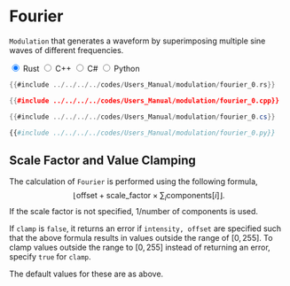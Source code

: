 # Fourier

`Modulation` that generates a waveform by superimposing multiple sine waves of different frequencies.

<div class="tabs">
<input id="rust_tab_api" type="radio" class="tab" name="tab_api" checked>
<label class="tab_item" n=4 for="rust_tab_api">Rust</label>
<input id="cpp_tab_api" type="radio" class="tab" name="tab_api">
<label class="tab_item" n=4 for="cpp_tab_api">C++</label>
<input id="cs_tab_api" type="radio" class="tab" name="tab_api">
<label class="tab_item" n=4 for="cs_tab_api">C#</label>
<input id="python_tab_api" type="radio" class="tab" name="tab_api">
<label class="tab_item" n=4 for="python_tab_api">Python</label>

```rust
{{#include ../../../../codes/Users_Manual/modulation/fourier_0.rs}}
```

```cpp
{{#include ../../../../codes/Users_Manual/modulation/fourier_0.cpp}}
```

```cs
{{#include ../../../../codes/Users_Manual/modulation/fourier_0.cs}}
```

```python
{{#include ../../../../codes/Users_Manual/modulation/fourier_0.py}}
```
</div>

## Scale Factor and Value Clamping

The calculation of `Fourier` is performed using the following formula,
$$
    \left\lfloor\text{offset} + \text{scale\_factor} \times \sum_i \text{components}[i]\right\rfloor.
$$
If the scale factor is not specified, $1/\text{number of components}$ is used.

If `clamp` is `false`, it returns an error if `intensity, offset` are specified such that the above formula results in values outside the range of $[0,255]$.
To clamp values outside the range to $[0,255]$ instead of returning an error, specify `true` for `clamp`.

The default values for these are as above.